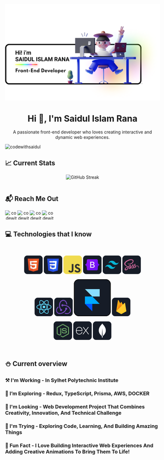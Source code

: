<div align="center">
  <a align="center" href="https://facebook.com/codewithsaidul" target="_blank">
<img src="https://github.com/codewithsaidul/codewithsaidul/blob/main/banner.png">
</a>
</div>

<h1 align="center">Hi 👋, I'm Saidul Islam Rana</h1>
<p align="center">A passionate front-end developer who loves creating interactive and dynamic web experiences.</p>

<p align="left"> <img src="https://komarev.com/ghpvc/?username=codewithsaidul&label=Profile%20views&color=0e75b6&style=flat" alt="codewithsaidul" /> </p>



## :chart_with_upwards_trend: Current Stats

<div align="center">
<img src="https://github-readme-streak-stats.herokuapp.com?user=codewithsaidul&theme=nightowl&hide_border=true&border_radius=0&stroke=0D1117&fire=75C2F6&ring=75C2F6&currStreakNum=75C2F6&currStreakLabel=75C2F6" alt="GitHub Streak" />
</div>

<br>


## :mailbox_with_mail: Reach Me Out
<div align="center">

<a href="https://facbook.com/codewithsaidul" target="blank"><img align="left" src="https://raw.githubusercontent.com/rahuldkjain/github-profile-readme-generator/master/src/images/icons/Social/facebook.svg" alt="codewithsaidul1" height="30" width="40" /></a>

<a href="https://linkedin.com/in/codewithsaidul" target="blank"><img align="left" src="https://raw.githubusercontent.com/rahuldkjain/github-profile-readme-generator/master/src/images/icons/Social/linked-in-alt.svg" alt="codewithsaidul" height="30" width="40" /></a>

<a href="https://instagram.com/codewithsaidul" target="blank"><img align="left" src="https://raw.githubusercontent.com/rahuldkjain/github-profile-readme-generator/master/src/images/icons/Social/instagram.svg" alt="codewithsaidul" height="30" width="40" /></a>

<a  href="https://twitter.com/codewithsaidul" target="blank"><img align="left" src="https://raw.githubusercontent.com/rahuldkjain/github-profile-readme-generator/master/src/images/icons/Social/twitter.svg" alt="codewithsaidul" height="30" width="40" /></a>

</div>

<br></br>

## :computer: Technologies that I know

<br>
<p align="center">
<img src="https://github.com/codewithsaidul/codewithsaidul/blob/main/icon/HTML.png"/>
<img src="https://github.com/codewithsaidul/codewithsaidul/blob/main/icon/css.png"/>   
<img src="https://github.com/codewithsaidul/codewithsaidul/blob/main/icon/JavaScript.png"/>   
<img src="https://github.com/codewithsaidul/codewithsaidul/blob/main/icon/Bootsrap.png"/>
<img src="https://github.com/codewithsaidul/codewithsaidul/blob/main/icon/tailwind.png"/>
<img src="https://github.com/codewithsaidul/codewithsaidul/blob/main/icon/sass.png"/>
</p>
<p align="center">
<img src="https://github.com/codewithsaidul/codewithsaidul/blob/main/icon/react.png"/>
<img src="https://github.com/codewithsaidul/codewithsaidul/blob/main/icon/redux.png"/>   
<img src="https://raw.githubusercontent.com/codewithsaidul/codewithsaidul/refs/heads/main/icon/framer.svg"/>
<img src="https://github.com/codewithsaidul/codewithsaidul/blob/main/icon/firebase.png"/>
</p>
<p align="center">
<img src="https://github.com/codewithsaidul/codewithsaidul/blob/main/icon/node.png"/>
<img src="https://github.com/codewithsaidul/codewithsaidul/blob/main/icon/express.png"/>   
<img src="https://github.com/codewithsaidul/codewithsaidul/blob/main/icon/mongo.png"/>
</p>

<br>

## :snowman: Current overview

### ⚒️ I'm Working - In Sylhet Polytechnic Institute

### 🌱 I’m Exploring - Redux, TypeScript, Prisma, AWS, DOCKER

### 👯 I'm Looking - Web Development Project That Combines Creativity, Innovation, And Technical Challenge

### 🤔 I'm Trying - Exploring Code, Learning, And Building Amazing Things

### 🎐 Fun Fact - I Love Building Interactive Web Experiences And Adding Creative Animations To Bring Them To Life!

